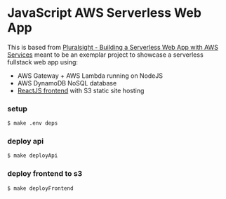 # JavaScript AWS Serverless Web App

This is based from [Pluralsight - Building a Serverless Web App with AWS Services](https://www.pluralsight.com/guides/front-end-javascript/building-a-serverless-web-app-on-aws-services) meant to be an exemplar project to showcase a serverless fullstack web app using:
- AWS Gateway + AWS Lambda running on NodeJS
- AWS DynamoDB NoSQL database
- [ReactJS frontend](https://github.com/eh3rrera/react-app-frontend) with S3 static site hosting

### setup
```bash
$ make .env deps
```

### deploy api
```bash
$ make deployApi
```

### deploy frontend to s3
```bash
$ make deployFrontend
```
